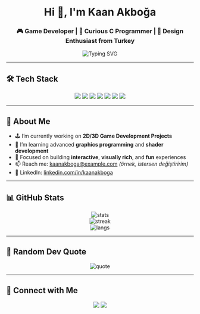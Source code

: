 <h1 align="center">Hi 👋, I'm Kaan Akboğa</h1>
<h3 align="center">🎮 Game Developer | 🧠 Curious C Programmer | 🎨 Design Enthusiast from Turkey</h3>

<p align="center">
  <img src="https://readme-typing-svg.herokuapp.com?font=Fira+Code&duration=2500&pause=1000&center=true&width=435&lines=Backend+%2F+Game+Developer;C+%2F+C%2B%2B+%2F+C%23+Programmer;Passionate+about+Graphics+%26+Design;Always+Learning+Something+New..." alt="Typing SVG" />
</p>

---

## 🛠️ Tech Stack
<p align="center">
  <img src="https://img.shields.io/badge/C-00599C?style=for-the-badge&logo=c&logoColor=white"/>
  <img src="https://img.shields.io/badge/C%2B%2B-00599C?style=for-the-badge&logo=c%2B%2B&logoColor=white"/>
  <img src="https://img.shields.io/badge/C%23-239120?style=for-the-badge&logo=c-sharp&logoColor=white"/>
  <img src="https://img.shields.io/badge/Unity-000000?style=for-the-badge&logo=unity&logoColor=white"/>
  <img src="https://img.shields.io/badge/Unreal-313131?style=for-the-badge&logo=unrealengine&logoColor=white"/>
  <img src="https://img.shields.io/badge/Photoshop-31A8FF?style=for-the-badge&logo=adobe-photoshop&logoColor=white"/>
  <img src="https://img.shields.io/badge/Blender-F5792A?style=for-the-badge&logo=blender&logoColor=white"/>
</p>

---

## 🚀 About Me
- 🕹️ I’m currently working on **2D/3D Game Development Projects**
- 🌱 I’m learning advanced **graphics programming** and **shader development**
- 🎯 Focused on building **interactive**, **visually rich**, and **fun** experiences
- 📫 Reach me: kaanakboga@example.com *(örnek, istersen değiştiririm)*
- 🔗 LinkedIn: [linkedin.com/in/kaanakboga](https://linkedin.com)

---

## 📊 GitHub Stats
<p align="center">
  <img src="https://github-readme-stats.vercel.app/api?username=kaanakboga&show_icons=true&theme=tokyonight" alt="stats"/>
  <br>
  <img src="https://github-readme-streak-stats.herokuapp.com/?user=kaanakboga&theme=tokyonight" alt="streak"/>
  <br>
  <img src="https://github-readme-stats.vercel.app/api/top-langs/?username=kaanakboga&layout=compact&theme=tokyonight" alt="langs"/>
</p>

---

## 🧠 Random Dev Quote
<p align="center">
  <img src="https://quotes-github-readme.vercel.app/api?type=horizontal&theme=tokyonight" alt="quote"/>
</p>

---

## 🔗 Connect with Me
<p align="center">
  <a href="mailto:kaanakboga@example.com"><img src="https://img.shields.io/badge/Gmail-D14836?style=for-the-badge&logo=gmail&logoColor=white"/></a>
  <a href="https://linkedin.com/in/kaanakboga"><img src="https://img.shields.io/badge/LinkedIn-0077B5?style=for-the-badge&logo=linkedin&logoColor=white"/></a>
</p>
